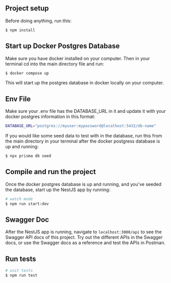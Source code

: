 ## Project setup

Before doing anything, run this:

```bash
$ npm install
```

## Start up Docker Postgres Database

Make sure you have docker installed on your computer. Then in your terminal cd into the main directory file and run:

```bash
$ docker compose up
```

This will start up the postgres database in docker locally on your computer.

## Env File

Make sure your .env file has the DATABASE_URL in it and update it with your docker postgres information in this format:

```bash
DATABASE_URL="postgres://myuser:mypassword@localhost:5432/db-name"
```

If you would like some seed data to test with in the database, run this from the main directory in your terminal after the docker postgress database is up and running:

```bash
$ npx prisma db seed
```

## Compile and run the project

Once the docker postgres database is up and running, and you've seeded the database, start up the NestJS app by running:

```bash
# watch mode
$ npm run start:dev
```

## Swagger Doc

After the NestJS app is running, navigate to `localhost:3000/api` to see the Swagger API docs of this project. Try out the different APIs in the Swagger docs, or use the Swagger docs as a reference and test the APIs in Postman.

## Run tests

```bash
# unit tests
$ npm run test
```
